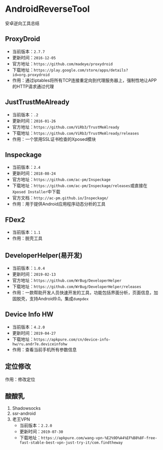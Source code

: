 # AndroidReverseTool
安卓逆向工具总结

## ProxyDroid
- 当前版本：`2.7.7`
- 更新时间：`2016-12-05`
- 官方地址：`https://github.com/madeye/proxydroid`
- 下载地址：`https://play.google.com/store/apps/details?id=org.proxydroid`
- 作用：通过iptables将所有TCP连接重定向到代理服务器上，强制性地让APP的HTTP请求通过代理

## JustTrustMeAlready
- 当前版本：`.2`
- 更新时间：`2016-01-26`
- 官方地址：`https://github.com/ViRb3/TrustMeAlready`
- 下载地址：`https://github.com/ViRb3/TrustMeAlready/releases`
- 作用：一个禁用SSL证书检查的Xposed模块

## Inspeckage
- 当前版本：`2.4`
- 更新时间：`2018-08-24`
- 官方地址：`https://github.com/ac-pm/Inspeckage`
- 下载地址：`https://github.com/ac-pm/Inspeckage/releases`或直接在`Xposed Installer`中下载
- 官方文档：`http://ac-pm.github.io/Inspeckage/`
- 作用：用于提供Android应用程序动态分析的工具

## FDex2
- 当前版本：`1.1`
- 作用：脱壳工具

## DeveloperHelper(易开发)
- 当前版本：`1.0.4`
- 更新时间：`2019-02-13`
- 官方地址：`https://github.com/WrBug/DeveloperHelper`
- 下载地址：`https://github.com/WrBug/DeveloperHelper/releases`
- 作用：一款帮助开发人员快速开发的工具，功能包括界面分析，页面信息，加固脱壳，支持Android9.0。集成`dumpdex`

## Device Info HW
- 当前版本：`4.2.0`
- 更新时间：`2019-04-27`
- 下载地址：`https://apkpure.com/cn/device-info-hw/ru.andr7e.deviceinfohw`
- 作用：查看当前手机所有参数信息

## 定位修改
作用：修改定位

## 酸酸乳
1. Shadowsocks
2. ssr-android
3. 老王VPN 
    - 当前版本：`2.2.0`
    - 更新时间：`2019-07-30`
    - 下载地址：`https://apkpure.com/wang-vpn-%E2%9D%A4%EF%B8%8F-free-fast-stable-best-vpn-just-try-it/com.findtheway`
